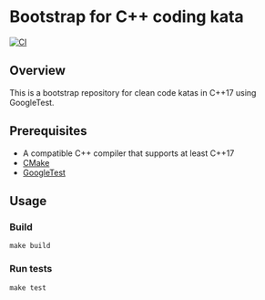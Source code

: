 # Bootstrap for C++ coding kata

[![CI](https://github.com/Coding-Cuddles/bootstrap-cpp-kata/actions/workflows/main.yml/badge.svg)](https://github.com/Coding-Cuddles/bootstrap-cpp-kata/actions/workflows/main.yml)

## Overview

This is a bootstrap repository for clean code katas in C++17 using GoogleTest.

## Prerequisites

- A compatible C++ compiler that supports at least C++17
- [CMake](https://cmake.org)
- [GoogleTest](https://github.com/google/googletest)

## Usage

### Build

```console
make build
```

### Run tests

```console
make test
```
